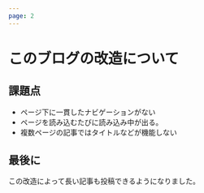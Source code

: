 ```yaml
---
page: 2
---
```


<!-- markdownlint-disable MD025 MD033 -->

# このブログの改造について

## 課題点

- ページ下に一貫したナビゲーションがない
- ページを読み込むたびに読み込み中が出る。
- 複数ページの記事ではタイトルなどが機能しない

## 最後に

この改造によって長い記事も投稿できるようになりました。
